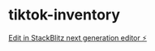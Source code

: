 # tiktok-inventory

[Edit in StackBlitz next generation editor ⚡️](https://stackblitz.com/~/github.com/neimaciel/tiktok-inventory)